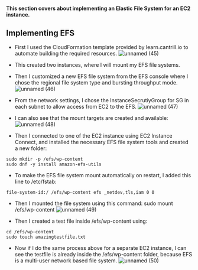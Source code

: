 #### This section covers about implementing an Elastic File System for an EC2 instance.

## Implementing EFS
* First I used the CloudFormation template provided by learn.cantrill.io to automate building the required resources.
![unnamed (45)](https://github.com/yehjuneheo/AWS_HOL/assets/51499085/9be8c078-21cf-4f8b-9097-43275a74db44)

* This created two instances, where I will mount my EFS file systems.
* Then I customized a new EFS file system from the EFS console where I chose the regional file system type and bursting throughput mode.
![unnamed (46)](https://github.com/yehjuneheo/AWS_HOL/assets/51499085/cad93017-ad6c-4ced-9d1c-dfaf39c79990)

* From the network settings, I chose the InstanceSecrutiyGroup for SG in each subnet to allow access from EC2 to the EFS.
![unnamed (47)](https://github.com/yehjuneheo/AWS_HOL/assets/51499085/dc779ea6-f5ae-4c37-89a5-d75e61ca654e)

* I can also see that the mount targets are created and available:
![unnamed (48)](https://github.com/yehjuneheo/AWS_HOL/assets/51499085/f76a8144-9ecd-4881-88fe-5792d9faa800)

* Then I connected to one of the EC2 instance using EC2 Instance Connect, and installed the necessary EFS file system tools and created a new folder:
````
sudo mkdir -p /efs/wp-content
sudo dnf -y install amazon-efs-utils
````

* To make the EFS file system mount automatically on restart, I added this line to /etc/fstab:
````
file-system-id:/ /efs/wp-content efs _netdev,tls,iam 0 0
````

* Then I mounted the file system using this command: sudo mount /efs/wp-content
![unnamed (49)](https://github.com/yehjuneheo/AWS_HOL/assets/51499085/2ac40120-6bd9-4ee0-a807-2c4d77185e28)

* Then I created a test file inside /efs/wp-content using:
````
cd /efs/wp-content
sudo touch amazingtestfile.txt
````

* Now if I do the same process above for a separate EC2 instance, I can see the testfile is already inside the /efs/wp-content folder, because EFS is a multi-user network based file system.
![unnamed (50)](https://github.com/yehjuneheo/AWS_HOL/assets/51499085/493db80d-792d-4ba2-a230-dc816a6e44f4)


